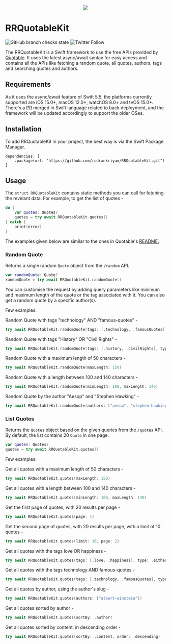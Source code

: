 <p align="center">
  <img src= "https://github.com/rudrankriyam/RRQuotableKit/blob/main/RRQuotableKit_Logo.png" />
</p>

# RRQuotableKit

![GitHub branch checks state](https://img.shields.io/github/checks-status/rudrankriyam/RRQuotableKit/main)
![Twitter Follow](https://img.shields.io/twitter/follow/rudrankriyam?style=social)


The RRQuotableKit is a Swift framework to use the free APIs provided by [Quotable](https://github.com/lukePeavey/quotable). It uses the latest async/await syntax for easy access and contains all the APIs like fetching a random quote, all quotes, authors, tags and searching quotes and authors.

## Requirements

As it uses the async/await feature of Swift 5.5, the platforms currently supported are iOS 15.0+, macOS 12.0+, watchOS 8.0+ and tvOS 15.0+. There's a [PR](https://github.com/apple/swift/pull/39051) merged in Swift language related to back deployment, and the framework will be updated accordingly to support the older OSes.

## Installation

To add RRQuotableKit in your project, the best way is via the Swift Package Manager. 

```
dependencies: [
    .package(url: "https://github.com/rudrankriyam/RRQuotableKit.git")
]
```

## Usage 

The `struct RRQuotableKit` contains static methods you can call for fetching the revelant data. For example, to get the list of quotes - 

```swift 
do {
    var quotes: Quotes?
    quotes = try await RRQuotableKit.quotes()
} catch {
    print(error)
}
```

The examples given below are similar to the ones in Quotable's [README.](https://github.com/lukePeavey/quotable/blob/master/README.md)

### Random Quote

Returns a single random `Quote` object from the `/random` API. 

```swift 
var randomQuote: Quote?
randomQuote = try await RRQuotableKit.randomQuote()
```

You can customise the request by adding query parameters like minimum and maximum length of the quote or the tag associated with it. You can also get a random quote by a specific author(s).

Few examples:

Random Quote with tags "technology" AND "famous-quotes" - 

```swift
try await RRQuotableKit.randomQuote(tags: [.technology, .famousQuotes], type: .all)
```

Random Quote with tags "History" OR "Civil Rights" -

```swift
try await RRQuotableKit.randomQuote(tags: [.history, .civilRights], type: .either)
```

Random Quote with a maximum length of 50 characters -

```swift
try await RRQuotableKit.randomQuote(maxLength: 150)
```

Random Quote with a length between 100 and 140 characters -

```swift
try await RRQuotableKit.randomQuote(minLength: 100, maxLength: 140)
```

Random Quote by the author "Aesop" and "Stephen Hawking" -

```swift
try await RRQuotableKit.randomQuote(authors: ["aesop", "stephen-hawking"])
```

### List Quotes 

Returns the `Quotes` object based on the given queries from the `/quotes` API. By default, the list contains 20 `Quote` in one page.

```swift 
var quotes: Quotes?
quotes = try await RRQuotableKit.quotes()
```

Few examples:

Get all quotes with a maximum length of 50 characters -

```swift
try await RRQuotableKit.quotes(maxLength: 150)
```

Get all quotes with a length between 100 and 140 characters -

```swift
try await RRQuotableKit.quotes(minLength: 100, maxLength: 140)
```

Get the first page of quotes, with 20 results per page -

```swift 
try await RRQuotableKit.quotes(page: 1)
```

Get the second page of quotes, with 20 results per page, with a limit of 10 quotes -

```swift 
try await RRQuotableKit.quotes(limit: 10, page: 2)
```

Get all quotes with the tags love OR happiness -

```swift 
try await RRQuotableKit.quotes(tags: [.love, .happiness], type: .either)
```

Get all quotes with the tags technology AND famous-quotes -

```swift 
try await RRQuotableKit.quotes(tags: [.technology, .famousQuotes], type: .all)
```

Get all quotes by author, using the author's slug -

```swift 
try await RRQuotableKit.quotes(authors: ["albert-einstein"])
```

Get all quotes sorted by author -

```swift 
try await RRQuotableKit.quotes(sortBy: .author)
```

Get all quotes sorted by content, in descending order -

```swift 
try await RRQuotableKit.quotes(sortBy: .content, order: .descending)
```
